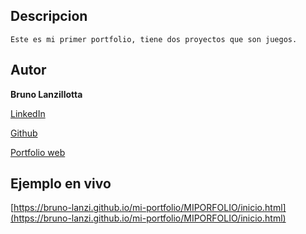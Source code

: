 ## Descripcion 
    Este es mi primer portfolio, tiene dos proyectos que son juegos.

## Autor
**Bruno Lanzillotta**

[LinkedIn](https://www.linkedin.com/in/bruno-lanzillotta-37bbaa1b0/)

[Github](https://github.com/bruno-lanzi)

[Portfolio web](https://bruno-lanzi.github.io/PORFOLIO/MIPORFOLIO/inicio.html)

## Ejemplo en vivo
[https://bruno-lanzi.github.io/mi-portfolio/MIPORFOLIO/inicio.html](https://bruno-lanzi.github.io/mi-portfolio/MIPORFOLIO/inicio.html)
